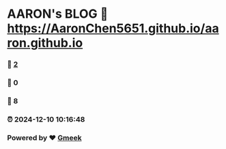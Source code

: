 # AARON's BLOG :link: https://AaronChen5651.github.io/aaron.github.io 
### :page_facing_up: [2](https://AaronChen5651.github.io/aaron.github.io/tag.html) 
### :speech_balloon: 0 
### :hibiscus: 8 
### :alarm_clock: 2024-12-10 10:16:48 
### Powered by :heart: [Gmeek](https://github.com/Meekdai/Gmeek)
